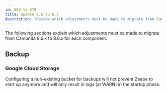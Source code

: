 ```yaml
---
id: 860-to-870
title: Update 8.6 to 8.7
description: "Review which adjustments must be made to migrate from Camunda 8.6.x to Camunda 8.7.0."
---
```


The following sections explain which adjustments must be made to migrate from Camunda 8.6.x to 8.6.x for each component.

## Backup

### Google Cloud Storage

Configuring a non-existing bucket for backups will not prevent Zeebe to start up anymore and will only result
in logs (at WARN) in the startup phase.
